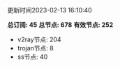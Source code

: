 更新时间2023-02-13 16:10:40

**总订阅: 45**
**总节点: 678**
**有效节点: 252**
- v2ray节点: 204
- trojan节点: 8
- ss节点: 40
